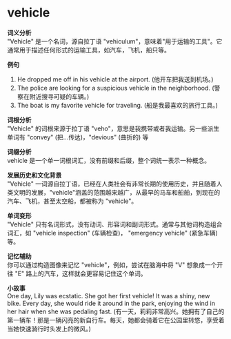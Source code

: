 # vehicle

**词义分析**  
"Vehicle" 是一个名词，源自拉丁语 "vehiculum"，意味着"用于运输的工具"。它通常用于描述任何形式的运输工具，如汽车，飞机，船只等。

  

**例句**

  

1.  He dropped me off in his vehicle at the airport. (他开车把我送到机场。)
2.  The police are looking for a suspicious vehicle in the neighborhood. (警察在附近搜寻可疑的车辆。)
3.  The boat is my favorite vehicle for traveling. (船是我最喜欢的旅行工具。)

  

**词根分析**  
"Vehicle" 的词根来源于拉丁语 "veho"，意思是我携带或者我运输。另一些派生单词有 "convey" (把...传达)，"devious" (曲折的) 等

  

**词缀分析**  
vehicle 是一个单一词根词汇，没有前缀和后缀，整个词统一表示一种概念。

  

**发展历史和文化背景**  
"Vehicle" 一词源自拉丁语，已经在人类社会有非常长期的使用历史，并且随着人类文明的发展，"vehicle"涵盖的范围越来越广，从最早的马车和船舶，到现在的汽车、飞机，甚至太空船，都被称为 "vehicle"。

  

**单词变形**  
"Vehicle" 只有名词形式，没有动词、形容词和副词形式。通常与其他词构造组合词汇，如 "vehicle inspection" (车辆检查)， "emergency vehicle" (紧急车辆) 等。

  

**记忆辅助**  
你可以通过构造图像来记忆 "vehicle"，例如，尝试在脑海中将 "V" 想象成一个开往 "E" 路上的汽车，这样就会更容易记住这个单词。

  

**小故事**  
One day, Lily was ecstatic. She got her first vehicle! It was a shiny, new bike. Every day, she would ride it around in the park, enjoying the wind in her hair when she was pedaling fast. (有一天，莉莉非常高兴。她拥有了自己的第一辆车！那是一辆闪亮的新自行车。每天，她都会骑着它在公园里转悠，享受着当她快速骑行时头发上的微风。)
